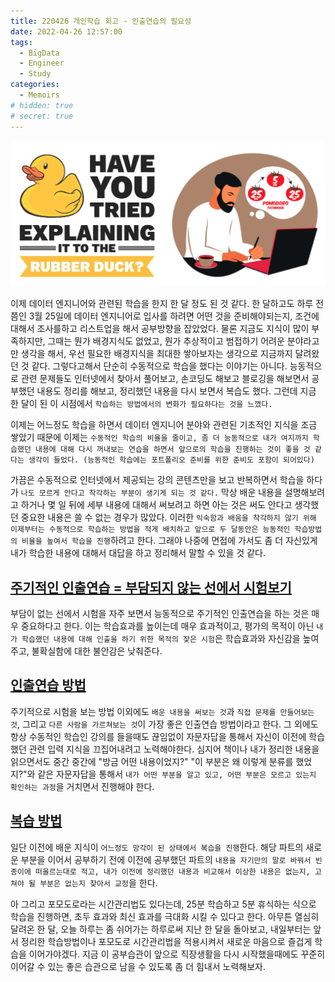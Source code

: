 ```yaml
---
title: 220426 개인학습 회고 - 인출연습의 필요성
date: 2022-04-26 12:57:00
tags:
  - BigData
  - Engineer
  - Study
categories:
  - Memoirs
# hidden: true
# secret: true
---
```


<div align="center">
  <img src="/images/post_images/220426_memoirs.png" alt="Rubber duck & POMODORO Time Management">
</div>

이제 데이터 엔지니어와 관련된 학습을 한지 한 달 정도 된 것 같다.
한 달하고도 하루 전쯤인 3월 25일에 데이터 엔지니어로 입사를 하려면 어떤 것을 준비해야되는지, 조건에 대해서 조사를하고 리스트업을 해서 공부방향을 잡았었다. 물론 지금도 지식이 많이 부족하지만, 그때는 뭔가 배경지식도 없었고, 뭔가 추상적이고 범접하기 어려운 분야라고만 생각을 해서, 우선 필요한 배경지식을 최대한 쌓아보자는 생각으로 지금까지 달려왔던 것 같다.
그렇다고해서 단순히 수동적으로 학습을 했다는 이야기는 아니다. 능동적으로 관련 문제들도 인터넷에서 찾아서 풀어보고, 손코딩도 해보고 블로깅을 해보면서 공부했던 내용도 정리를 해보고, 정리했던 내용을 다시 보면서 복습도 했다.
그런데 지금 한 달이 된 이 시점에서 `학습하는 방법에서의 변화가 필요하다는 것을 느꼈다.`

이제는 어느정도 학습을 하면서 데이터 엔지니어 분야와 관련된 기초적인 지식을 조금 쌓았기 때문에 이제는 `수동적인 학습의 비율을 줄이고, 좀 더 능동적으로 내가 여지까지 학습했던 내용에 대해 다시 꺼내보는 연습을 하면서 앞으로의 학습을 진행하는 것이 좋을 것 같다는 생각이 들었다. (능동적인 학습에는 포트폴리오 준비를 위한 준비도 포함이 되어있다)`

가끔은 수동적으로 인터넷에서 제공되는 강의 콘텐츠만을 보고 반복하면서 학습을 하다가 `나도 모르게 안다고 착각하는 부분이 생기게 되는 것 같다.`
막상 배운 내용을 설명해보려고 하거나 몇 일 뒤에 세부 내용에 대해서 써보려고 하면 아는 것은 써도 안다고 생각했던 중요한 내용은 쓸 수 없는 경우가 많았다.
이러한 `익숙함과 배움을 착각하지 않기 위해 이제부터는 수동적으로 학습하는 방법을 적게 배치하고 앞으로 두 달동안은 능동적인 학습방법의 비율을 높여서 학습을 진행`하려고 한다. 그래야 나중에 면접에 가서도 좀 더 자신있게 내가 학습한 내용에 대해서 대답을 하고 정리해서 말할 수 있을 것 같다.

<!-- more -->

## <ins><b>주기적인 인출연습 = 부담되지 않는 선에서 시험보기</b></ins>

부담이 없는 선에서 시험을 자주 보면서 능동적으로 주기적인 인출연습을 하는 것은 매우 중요하다고 한다. 이는 학습효과를 높이는데 매우 효과적이고, 평가의 목적이 아닌 `내가 학습했던 내용에 대해 인출을 하기 위한 목적의 잦은 시험`은 학습효과와 자신감을 높여주고, 불확실함에 대한 불안감은 낮춰준다.

## <ins><b>인출연습 방법</b></ins>

주기적으로 시험을 보는 방법 이외에도 `배운 내용을 써보는 것`과 `직접 문제를 만들어보는 것`, 그리고 `다른 사람을 가르쳐보는 것`이 가장 좋은 인출연습 방법이라고 한다.
그 외에도 항상 수동적인 학습인 강의를 들을때도 끊임없이 자문자답을 통해서 자신이 이전에 학습했던 관련 입력 지식을 끄집어내려고 노력해야한다.
심지어 책이나 내가 정리한 내용을 읽으면서도 중간 중간에 "방금 어떤 내용이었지?" "이 부분은 왜 이렇게 분류를 했었지?"와 같은 자문자답을 통해서 `내가 어떤 부분을 알고 있고, 어떤 부분은 모르고 있는지 확인하는 과정`을 거치면서 진행해야 한다.

## <ins><b>복습 방법</b></ins>

일단 이전에 배운 지식이 `어느정도 망각이 된 상태에서 복습을 진행`한다.
해당 파트의 새로운 부분을 이어서 공부하기 전에 이전에 공부했던 파트의 `내용을 자기만의 말로 바꿔서 빈 종이에 떠올르는대로 적고, 내가 이전에 정리했던 내용과 비교해서 이상한 내용은 없는지, 고쳐야 될 부분은 없는지 찾아서 교정`을 한다.

아 그리고 포모도로라는 시간관리법도 있다는데, 25분 학습하고 5분 휴식하는 식으로 학습을 진행하면, 초두 효과와 최신 효과를 극대화 시킬 수 있다고 한다.
아무튼 열심히 달려온 한 달, 오늘 하루는 좀 쉬어가는 하루로써 지난 한 달을 돌아보고, 내일부터는 앞서 정리한 학습방법이나 포모도로 시간관리법을 적용시켜서 새로운 마음으로 즐겁게 학습을 이어가야겠다.
지금 이 공부습관이 앞으로 직장생활을 다시 시작했을때에도 꾸준히 이어갈 수 있는 좋은 습관으로 남을 수 있도록 좀 더 힘내서 노력해보자.
